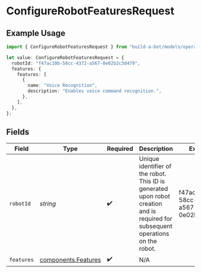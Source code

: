 # ConfigureRobotFeaturesRequest

## Example Usage

```typescript
import { ConfigureRobotFeaturesRequest } from "build-a-bot/models/operations";

let value: ConfigureRobotFeaturesRequest = {
  robotId: "f47ac10b-58cc-4372-a567-0e02b2c3d479",
  features: {
    features: [
      {
        name: "Voice Recognition",
        description: "Enables voice command recognition.",
      },
    ],
  },
};
```

## Fields

| Field                                                                                                                             | Type                                                                                                                              | Required                                                                                                                          | Description                                                                                                                       | Example                                                                                                                           |
| --------------------------------------------------------------------------------------------------------------------------------- | --------------------------------------------------------------------------------------------------------------------------------- | --------------------------------------------------------------------------------------------------------------------------------- | --------------------------------------------------------------------------------------------------------------------------------- | --------------------------------------------------------------------------------------------------------------------------------- |
| `robotId`                                                                                                                         | *string*                                                                                                                          | :heavy_check_mark:                                                                                                                | Unique identifier of the robot. This ID is generated upon robot creation and is required for subsequent operations on the robot.<br/> | f47ac10b-58cc-4372-a567-0e02b2c3d479                                                                                              |
| `features`                                                                                                                        | [components.Features](../../models/components/features.md)                                                                        | :heavy_check_mark:                                                                                                                | N/A                                                                                                                               |                                                                                                                                   |